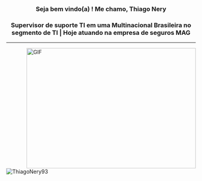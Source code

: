
<h3 align="center">Seja bem vindo(a) ! Me chamo, Thiago Nery</h3>
<h3 align="center">Supervisor de suporte TI em uma Multinacional Brasileira no segmento de TI | Hoje atuando na empresa de seguros MAG  </h3><hr> <img align="right" alt="GIF" src="https://github.com/abhisheknaiidu/abhisheknaiidu/blob/master/code.gif?raw=true" width="450" height="320" />


<p>&nbsp;<img align="left" src="https://github-readme-stats.vercel.app/api?username=ThiagoNery93&show_icons=true&locale=en" alt="ThiagoNery93" /></p>





  
          

   


